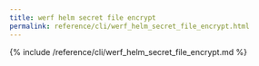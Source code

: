 ```yaml
---
title: werf helm secret file encrypt
permalink: reference/cli/werf_helm_secret_file_encrypt.html
---
```


{% include /reference/cli/werf_helm_secret_file_encrypt.md %}

